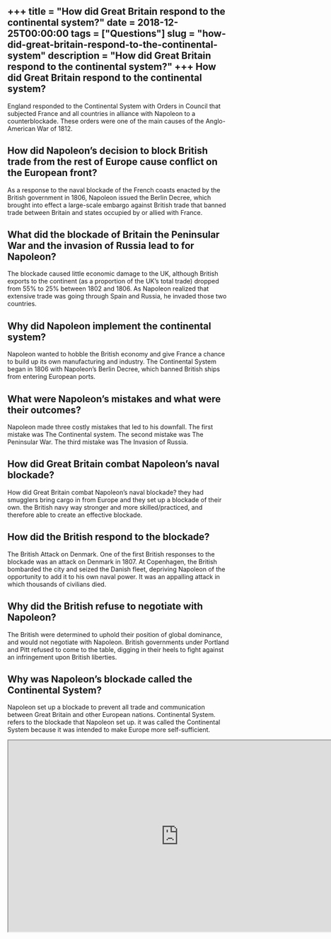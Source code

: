+++
title = "How did Great Britain respond to the continental system?"
date = 2018-12-25T00:00:00
tags = ["Questions"]
slug = "how-did-great-britain-respond-to-the-continental-system"
description = "How did Great Britain respond to the continental system?"
+++
How did Great Britain respond to the continental system?
--------------------------------------------------------

England responded to the Continental System with Orders in Council that subjected France and all countries in alliance with Napoleon to a counterblockade. These orders were one of the main causes of the Anglo-American War of 1812.

How did Napoleon’s decision to block British trade from the rest of Europe cause conflict on the European front?
----------------------------------------------------------------------------------------------------------------

As a response to the naval blockade of the French coasts enacted by the British government in 1806, Napoleon issued the Berlin Decree, which brought into effect a large-scale embargo against British trade that banned trade between Britain and states occupied by or allied with France.

What did the blockade of Britain the Peninsular War and the invasion of Russia lead to for Napoleon?
----------------------------------------------------------------------------------------------------

The blockade caused little economic damage to the UK, although British exports to the continent (as a proportion of the UK’s total trade) dropped from 55% to 25% between 1802 and 1806. As Napoleon realized that extensive trade was going through Spain and Russia, he invaded those two countries.

Why did Napoleon implement the continental system?
--------------------------------------------------

Napoleon wanted to hobble the British economy and give France a chance to build up its own manufacturing and industry. The Continental System began in 1806 with Napoleon’s Berlin Decree, which banned British ships from entering European ports.

What were Napoleon’s mistakes and what were their outcomes?
-----------------------------------------------------------

Napoleon made three costly mistakes that led to his downfall. The first mistake was The Continental system. The second mistake was The Peninsular War. The third mistake was The Invasion of Russia.

How did Great Britain combat Napoleon’s naval blockade?
-------------------------------------------------------

How did Great Britain combat Napoleon’s naval blockade? they had smugglers bring cargo in from Europe and they set up a blockade of their own. the British navy way stronger and more skilled/practiced, and therefore able to create an effective blockade.

How did the British respond to the blockade?
--------------------------------------------

The British Attack on Denmark. One of the first British responses to the blockade was an attack on Denmark in 1807. At Copenhagen, the British bombarded the city and seized the Danish fleet, depriving Napoleon of the opportunity to add it to his own naval power. It was an appalling attack in which thousands of civilians died.

Why did the British refuse to negotiate with Napoleon?
------------------------------------------------------

The British were determined to uphold their position of global dominance, and would not negotiate with Napoleon. British governments under Portland and Pitt refused to come to the table, digging in their heels to fight against an infringement upon British liberties.

Why was Napoleon’s blockade called the Continental System?
----------------------------------------------------------

Napoleon set up a blockade to prevent all trade and communication between Great Britain and other European nations. Continental System. refers to the blockade that Napoleon set up. it was called the Continental System because it was intended to make Europe more self-sufficient.

<iframe allow="accelerometer; autoplay; clipboard-write; encrypted-media; gyroscope; picture-in-picture" allowfullscreen="" class="__youtube_prefs__  epyt-is-override  no-lazyload" data-no-lazy="1" data-origheight="433" data-origwidth="770" data-skipgform_ajax_framebjll="" height="433" id="_ytid_64039" loading="lazy" src="https://www.youtube.com/embed/60APT_8OPzg?enablejsapi=1&autoplay=0&cc_load_policy=0&cc_lang_pref=&iv_load_policy=1&loop=0&modestbranding=0&rel=1&fs=1&playsinline=0&autohide=2&theme=dark&color=red&controls=1&" title="YouTube player" width="770"></iframe>